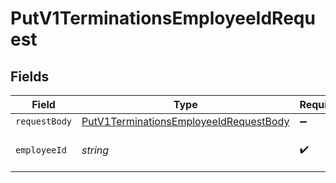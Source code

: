 # PutV1TerminationsEmployeeIdRequest


## Fields

| Field                                                                                                       | Type                                                                                                        | Required                                                                                                    | Description                                                                                                 |
| ----------------------------------------------------------------------------------------------------------- | ----------------------------------------------------------------------------------------------------------- | ----------------------------------------------------------------------------------------------------------- | ----------------------------------------------------------------------------------------------------------- |
| `requestBody`                                                                                               | [PutV1TerminationsEmployeeIdRequestBody](../../models/operations/putv1terminationsemployeeidrequestbody.md) | :heavy_minus_sign:                                                                                          | N/A                                                                                                         |
| `employeeId`                                                                                                | *string*                                                                                                    | :heavy_check_mark:                                                                                          | The UUID of the employee                                                                                    |